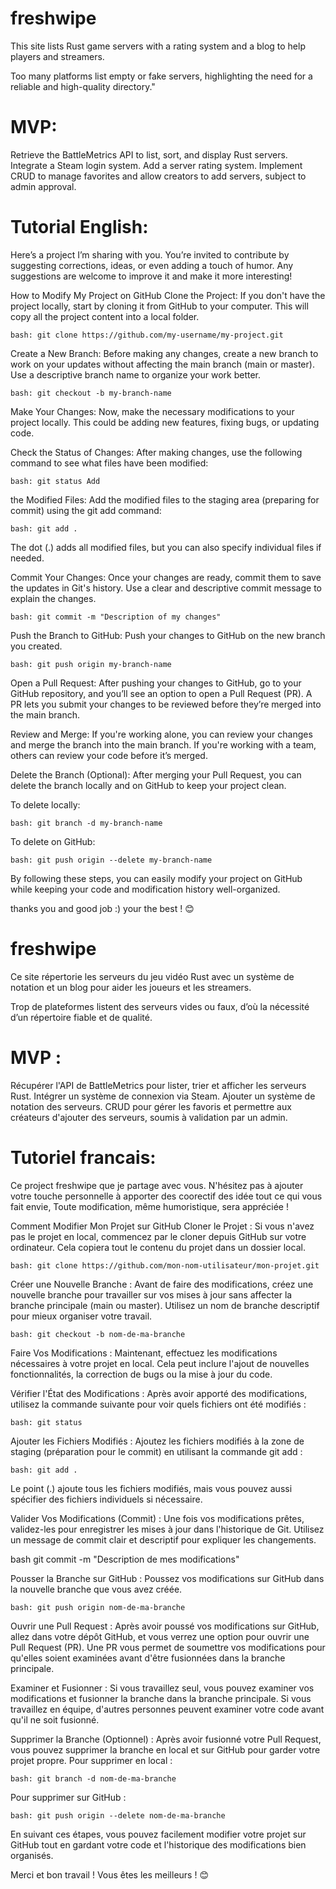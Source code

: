 # freshwipe
 This site lists Rust game servers with a rating system and a blog to help players and streamers.

Too many platforms list empty or fake servers, highlighting the need for a reliable and high-quality directory."

# MVP:
Retrieve the BattleMetrics API to list, sort, and display Rust servers.
Integrate a Steam login system.
Add a server rating system.
Implement CRUD to manage favorites and allow creators to add servers, subject to admin approval.

# Tutorial English: 
Here’s a project I’m sharing with you. You’re invited to contribute by suggesting corrections, ideas, or even adding a touch of humor. Any suggestions are welcome to improve it and make it more interesting!

How to Modify My Project on GitHub Clone the Project: If you don't have the project locally, start by cloning it from GitHub to your computer. This will copy all the project content into a local folder.

`bash:
git clone https://github.com/my-username/my-project.git`

Create a New Branch: Before making any changes, create a new branch to work on your updates without affecting the main branch (main or master). Use a descriptive branch name to organize your work better.

`bash:
git checkout -b my-branch-name`

Make Your Changes: Now, make the necessary modifications to your project locally. This could be adding new features, fixing bugs, or updating code.

Check the Status of Changes: After making changes, use the following command to see what files have been modified:

`bash:
git status Add`

the Modified Files: Add the modified files to the staging area (preparing for commit) using the git add command:

`bash:
git add .`

The dot (.) adds all modified files, but you can also specify individual files if needed.

Commit Your Changes: Once your changes are ready, commit them to save the updates in Git's history. Use a clear and descriptive commit message to explain the changes.

`bash:
git commit -m "Description of my changes"`

Push the Branch to GitHub: Push your changes to GitHub on the new branch you created.

`bash:
git push origin my-branch-name`

Open a Pull Request: After pushing your changes to GitHub, go to your GitHub repository, and you’ll see an option to open a Pull Request (PR). A PR lets you submit your changes to be reviewed before they’re merged into the main branch.

Review and Merge: If you're working alone, you can review your changes and merge the branch into the main branch. If you're working with a team, others can review your code before it’s merged.

Delete the Branch (Optional): After merging your Pull Request, you can delete the branch locally and on GitHub to keep your project clean.

To delete locally:

`bash:
git branch -d my-branch-name`

To delete on GitHub:

`bash:
git push origin --delete my-branch-name`

By following these steps, you can easily modify your project on GitHub while keeping your code and modification history well-organized.

thanks you and good job :) your the best ! 😊


# freshwipe
Ce site répertorie les serveurs du jeu vidéo Rust avec un système de notation et un blog pour aider les joueurs et les streamers.

Trop de plateformes listent des serveurs vides ou faux, d’où la nécessité d’un répertoire fiable et de qualité.

# MVP :
Récupérer l'API de BattleMetrics pour lister, trier et afficher les serveurs Rust.
Intégrer un système de connexion via Steam.
Ajouter un système de notation des serveurs.
CRUD pour gérer les favoris et permettre aux créateurs d'ajouter des serveurs, soumis à validation par un admin.

# Tutoriel francais:
Ce project freshwipe que je partage avec vous. N'hésitez pas à ajouter votre touche personnelle à apporter des coorectif des idée tout ce qui vous fait envie, Toute modification, même humoristique, sera appréciée !

Comment Modifier Mon Projet sur GitHub Cloner le Projet : Si vous n'avez pas le projet en local, commencez par le cloner depuis GitHub sur votre ordinateur. Cela copiera tout le contenu du projet dans un dossier local.

`bash:
git clone https://github.com/mon-nom-utilisateur/mon-projet.git`

Créer une Nouvelle Branche : Avant de faire des modifications, créez une nouvelle branche pour travailler sur vos mises à jour sans affecter la branche principale (main ou master). Utilisez un nom de branche descriptif pour mieux organiser votre travail.

`bash:
git checkout -b nom-de-ma-branche`

Faire Vos Modifications : Maintenant, effectuez les modifications nécessaires à votre projet en local. Cela peut inclure l'ajout de nouvelles fonctionnalités, la correction de bugs ou la mise à jour du code.

Vérifier l'État des Modifications : Après avoir apporté des modifications, utilisez la commande suivante pour voir quels fichiers ont été modifiés :

`bash:
git status`

Ajouter les Fichiers Modifiés : Ajoutez les fichiers modifiés à la zone de staging (préparation pour le commit) en utilisant la commande git add :

`bash:
git add .`

Le point (.) ajoute tous les fichiers modifiés, mais vous pouvez aussi spécifier des fichiers individuels si nécessaire.

Valider Vos Modifications (Commit) : Une fois vos modifications prêtes, validez-les pour enregistrer les mises à jour dans l'historique de Git. Utilisez un message de commit clair et descriptif pour expliquer les changements.

bash git commit -m "Description de mes modifications"

Pousser la Branche sur GitHub : Poussez vos modifications sur GitHub dans la nouvelle branche que vous avez créée.

`bash:
git push origin nom-de-ma-branche`

Ouvrir une Pull Request : Après avoir poussé vos modifications sur GitHub, allez dans votre dépôt GitHub, et vous verrez une option pour ouvrir une Pull Request (PR). Une PR vous permet de soumettre vos modifications pour qu'elles soient examinées avant d'être fusionnées dans la branche principale.

Examiner et Fusionner : Si vous travaillez seul, vous pouvez examiner vos modifications et fusionner la branche dans la branche principale. Si vous travaillez en équipe, d'autres personnes peuvent examiner votre code avant qu'il ne soit fusionné.

Supprimer la Branche (Optionnel) : Après avoir fusionné votre Pull Request, vous pouvez supprimer la branche en local et sur GitHub pour garder votre projet propre. Pour supprimer en local :

`bash:
git branch -d nom-de-ma-branche`

Pour supprimer sur GitHub :

`bash:
git push origin --delete nom-de-ma-branche`

En suivant ces étapes, vous pouvez facilement modifier votre projet sur GitHub tout en gardant votre code et l'historique des modifications bien organisés.

Merci et bon travail ! Vous êtes les meilleurs ! 😊
